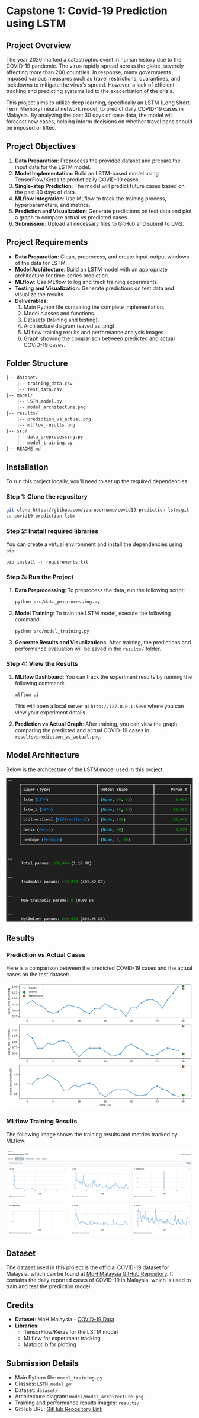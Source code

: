 # Capstone 1: Covid-19 Prediction using LSTM

## Project Overview

The year 2020 marked a catastrophic event in human history due to the COVID-19 pandemic. The virus rapidly spread across the globe, severely affecting more than 200 countries. In response, many governments imposed various measures such as travel restrictions, quarantines, and lockdowns to mitigate the virus's spread. However, a lack of efficient tracking and predicting systems led to the exacerbation of the crisis. 

This project aims to utilize deep learning, specifically an LSTM (Long Short-Term Memory) neural network model, to predict daily COVID-19 cases in Malaysia. By analyzing the past 30 days of case data, the model will forecast new cases, helping inform decisions on whether travel bans should be imposed or lifted.

## Project Objectives

1. **Data Preparation**: Preprocess the provided dataset and prepare the input data for the LSTM model.
2. **Model Implementation**: Build an LSTM-based model using TensorFlow/Keras to predict daily COVID-19 cases.
3. **Single-step Prediction**: The model will predict future cases based on the past 30 days of data.
4. **MLflow Integration**: Use MLflow to track the training process, hyperparameters, and metrics.
5. **Prediction and Visualization**: Generate predictions on test data and plot a graph to compare actual vs predicted cases.
6. **Submission**: Upload all necessary files to GitHub and submit to LMS.

## Project Requirements

- **Data Preparation**: Clean, preprocess, and create input-output windows of the data for LSTM.
- **Model Architecture**: Build an LSTM model with an appropriate architecture for time-series prediction.
- **MLflow**: Use MLflow to log and track training experiments.
- **Testing and Visualization**: Generate predictions on test data and visualize the results.
- **Deliverables**:
  1. Main Python file containing the complete implementation.
  2. Model classes and functions.
  3. Datasets (training and testing).
  4. Architecture diagram (saved as .png).
  5. MLflow training results and performance analysis images.
  6. Graph showing the comparison between predicted and actual COVID-19 cases.

## Folder Structure

```
|-- dataset/
    |-- training_data.csv
    |-- test_data.csv
|-- model/
    |-- LSTM_model.py
    |-- model_architecture.png
|-- results/
    |-- prediction_vs_actual.png
    |-- mlflow_results.png
|-- src/
    |-- data_preprocessing.py
    |-- model_training.py
|-- README.md
```

## Installation

To run this project locally, you'll need to set up the required dependencies. 

### Step 1: Clone the repository
```bash
git clone https://github.com/yourusername/covid19-prediction-lstm.git
cd covid19-prediction-lstm
```

### Step 2: Install required libraries
You can create a virtual environment and install the dependencies using `pip`:

```bash
pip install -r requirements.txt
```

### Step 3: Run the Project

1. **Data Preprocessing**: To preprocess the data, run the following script:
   ```bash
   python src/data_preprocessing.py
   ```

2. **Model Training**: To train the LSTM model, execute the following command:
   ```bash
   python src/model_training.py
   ```

3. **Generate Results and Visualizations**: After training, the predictions and performance evaluation will be saved in the `results/` folder.

### Step 4: View the Results

1. **MLflow Dashboard**: You can track the experiment results by running the following command:
   ```bash
   mlflow ui
   ```
   This will open a local server at `http://127.0.0.1:5000` where you can view your experiment details.

2. **Prediction vs Actual Graph**: After training, you can view the graph comparing the predicted and actual COVID-19 cases in `results/prediction_vs_actual.png`.

## Model Architecture

Below is the architecture of the LSTM model used in this project.

![Model Architecture](model/model_architecture.png)

## Results

### Prediction vs Actual Cases

Here is a comparison between the predicted COVID-19 cases and the actual cases on the test dataset:

![Prediction vs Actual](results/prediction_vs_actual.png)

### MLflow Training Results

The following image shows the training results and metrics tracked by MLflow:

![MLflow Results](results/mlflow_results.png)

## Dataset

The dataset used in this project is the official COVID-19 dataset for Malaysia, which can be found at [MoH Malaysia GitHub Repository](https://github.com/MoHMalaysia/covid19-public). It contains the daily reported cases of COVID-19 in Malaysia, which is used to train and test the prediction model.

## Credits

- **Dataset**: MoH Malaysia - [COVID-19 Data](https://github.com/MoHMalaysia/covid19-public)
- **Libraries**: 
  - TensorFlow/Keras for the LSTM model
  - MLflow for experiment tracking
  - Matplotlib for plotting

## Submission Details

- Main Python file: `model_training.py`
- Classes: `LSTM_model.py`
- Dataset: `dataset/`
- Architecture diagram: `model/model_architecture.png`
- Training and performance results images: `results/`
- GitHub URL: [GitHub Repository Link](https://github.com/yourusername/covid19-prediction-lstm)

